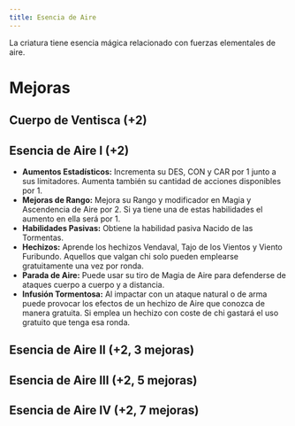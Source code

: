 ```yaml
---
title: Esencia de Aire
---
```


La criatura tiene esencia mágica relacionado con fuerzas elementales de aire.

# Mejoras

## Cuerpo de Ventisca (+2)

## Esencia de Aire I (+2)

- **Aumentos Estadísticos:** Incrementa su DES, CON y CAR por 1 junto a sus limitadores. Aumenta también su cantidad de acciones disponibles por 1.
- **Mejoras de Rango:** Mejora su Rango y modificador en Magia y Ascendencia de Aire por 2. Si ya tiene una de estas habilidades el aumento en ella será por 1. 
- **Habilidades Pasivas:** Obtiene la habilidad pasiva Nacido de las Tormentas.
- **Hechizos:** Aprende los hechizos Vendaval, Tajo de los Vientos y Viento Furibundo. Aquellos que valgan chi solo pueden emplearse gratuitamente una vez por ronda.
- **Parada de Aire:** Puede usar su tiro de Magia de Aire para defenderse de ataques cuerpo a cuerpo y a distancia.
- **Infusión Tormentosa:** Al impactar con un ataque natural o de arma puede provocar los efectos de un hechizo de Aire que conozca de manera gratuita. Si emplea un hechizo con coste de chi gastará el uso gratuito que tenga esa ronda.

## Esencia de Aire II (+2, 3 mejoras)

## Esencia de Aire III (+2, 5 mejoras)

## Esencia de Aire IV (+2, 7 mejoras)